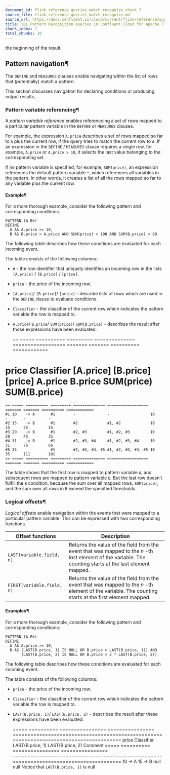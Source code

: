 ```yaml
---
document_id: flink_reference_queries_match_recognize_chunk_7
source_file: flink_reference_queries_match_recognize.md
source_url: https://docs.confluent.io/cloud/current/flink/reference/queries/match_recognize.html
title: SQL Pattern Recognition Queries in Confluent Cloud for Apache Flink
chunk_index: 7
total_chunks: 10
---
```


the beginning of the result.

## Pattern navigation¶

The `DEFINE` and `MEASURES` clauses enable navigating within the list of rows that (potentially) match a pattern.

This section discusses navigation for declaring conditions or producing output results.

### Pattern variable referencing¶

A _pattern variable reference_ enables referencoing a set of rows mapped to a particular pattern variable in the `DEFINE` or `MEASURES` clauses.

For example, the expression `A.price` describes a set of rows mapped so far to `A` plus the current row, if the query tries to match the current row to `A`. If an expression in the `DEFINE` / `MEASURES` clause requires a single row, for example, `A.price` or `A.price > 10`, it selects the last value belonging to the corresponding set.

If no pattern variable is specified, for example, `SUM(price)`, an expression references the default pattern variable `*`, which references all variables in the pattern. In other words, it creates a list of all the rows mapped so far to any variable plus the current row.

#### Example¶

For a more thorough example, consider the following pattern and corresponding conditions.

    PATTERN (A B+)
    DEFINE
      A AS A.price >= 10,
      B AS B.price > A.price AND SUM(price) < 100 AND SUM(B.price) < 80

The following table describes how these conditions are evaluated for each incoming event.

The table consists of the following columns:

* `#` \- the row identifier that uniquely identifies an incoming row in the lists `[A.price]` / `[B.price]` / `[price]`.
* `price` \- the price of the incoming row.
* `[A.price]`/ `[B.price]`/ `[price]` \- describe lists of rows which are used in the `DEFINE` clause to evaluate conditions.
* `Classifier` \- the classifier of the current row which indicates the pattern variable the row is mapped to.
* `A.price`/ `B.price`/ `SUM(price)`/ `SUM(B.price)` \- describes the result after those expressions have been evaluated.

    == ===== ========== ========= ============== ================== ======= ======= ========== ============

#  price Classifier [A.price] [B.price]      [price]            A.price B.price SUM(price) SUM(B.price)

    == ===== ========== ========= ============== ================== ======= ======= ========== ============
    #1 10    -> A       #1        -              -                  10      -       -          -
    #2 15    -> B       #1        #2             #1, #2             10      15      25         15
    #3 20    -> B       #1        #2, #3         #1, #2, #3         10      20      45         35
    #4 31    -> B       #1        #2, #3, #4     #1, #2, #3, #4     10      31      76         66
    #5 35               #1        #2, #3, #4, #5 #1, #2, #3, #4, #5 10      35      111        101
    == ===== ========== ========= ============== ================== ======= ======= ========== ============

The table shows that the first row is mapped to pattern variable `A`, and subsequent rows are mapped to pattern variable `B`. But the last row doesn’t fulfill the `B` condition, because the sum over all mapped rows, `SUM(price)`, and the sum over all rows in `B` exceed the specified thresholds.

### Logical offsets¶

_Logical offsets_ enable navigation within the events that were mapped to a particular pattern variable. This can be expressed with two corresponding functions.

Offset functions | Description
---|---
`LAST(variable.field, n)` | Returns the value of the field from the event that was mapped to the _n_ -th _last_ element of the variable. The counting starts at the last element mapped.
`FIRST(variable.field, n)` | Returns the value of the field from the event that was mapped to the _n_ -th element of the variable. The counting starts at the first element mapped.

#### Examples¶

For a more thorough example, consider the following pattern and corresponding conditions:

    PATTERN (A B+)
    DEFINE
      A AS A.price >= 10,
      B AS (LAST(B.price, 1) IS NULL OR B.price > LAST(B.price, 1)) AND
           (LAST(B.price, 2) IS NULL OR B.price > 2 * LAST(B.price, 2))

The following table describes how these conditions are evaluated for each incoming event.

The table consists of the following columns:

* `price` \- the price of the incoming row.
* `Classifier` \- the classifier of the current row which indicates the pattern variable the row is mapped to.
* `LAST(B.price, 1)`/ `LAST(B.price, 2)` \- describes the result after these expressions have been evaluated.

    ===== ========== ================ ================ ========================================================================================
    price Classifier LAST(B.price, 1) LAST(B.price, 2) Comment
    ===== ========== ================ ================ ========================================================================================
    10    -> A
    15    -> B       null             null             Notice that ``LAST(B.price, 1)`` is null

